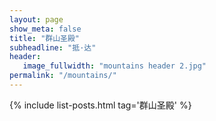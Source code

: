 ```yaml
---
layout: page
show_meta: false
title: "群山圣殿"
subheadline: "抵·达"
header:
   image_fullwidth: "mountains header 2.jpg"
permalink: "/mountains/"
---
```

{% include list-posts.html tag='群山圣殿' %}

